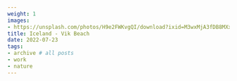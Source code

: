 ```yaml
---
weight: 1
images:
- https://unsplash.com/photos/H9e2FWKvgQI/download?ixid=M3wxMjA3fDB8MXxhbGx8MTh8fHx8fHwyfHwxNzAwMTIxNjY2fA&force=true
title: Iceland - Vik Beach 
date: 2022-07-23
tags:
- archive # all posts
- work
- nature
---
```


